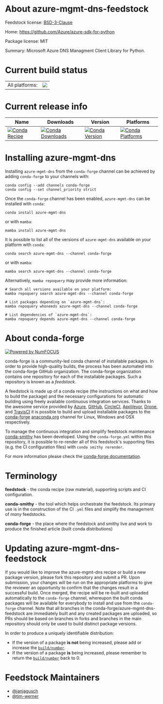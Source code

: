 About azure-mgmt-dns-feedstock
==============================

Feedstock license: [BSD-3-Clause](https://github.com/conda-forge/azure-mgmt-dns-feedstock/blob/main/LICENSE.txt)

Home: https://github.com/Azure/azure-sdk-for-python

Package license: MIT

Summary: Microsoft Azure DNS Managment Client Library for Python.

Current build status
====================


<table><tr><td>All platforms:</td>
    <td>
      <a href="https://dev.azure.com/conda-forge/feedstock-builds/_build/latest?definitionId=9776&branchName=main">
        <img src="https://dev.azure.com/conda-forge/feedstock-builds/_apis/build/status/azure-mgmt-dns-feedstock?branchName=main">
      </a>
    </td>
  </tr>
</table>

Current release info
====================

| Name | Downloads | Version | Platforms |
| --- | --- | --- | --- |
| [![Conda Recipe](https://img.shields.io/badge/recipe-azure--mgmt--dns-green.svg)](https://anaconda.org/conda-forge/azure-mgmt-dns) | [![Conda Downloads](https://img.shields.io/conda/dn/conda-forge/azure-mgmt-dns.svg)](https://anaconda.org/conda-forge/azure-mgmt-dns) | [![Conda Version](https://img.shields.io/conda/vn/conda-forge/azure-mgmt-dns.svg)](https://anaconda.org/conda-forge/azure-mgmt-dns) | [![Conda Platforms](https://img.shields.io/conda/pn/conda-forge/azure-mgmt-dns.svg)](https://anaconda.org/conda-forge/azure-mgmt-dns) |

Installing azure-mgmt-dns
=========================

Installing `azure-mgmt-dns` from the `conda-forge` channel can be achieved by adding `conda-forge` to your channels with:

```
conda config --add channels conda-forge
conda config --set channel_priority strict
```

Once the `conda-forge` channel has been enabled, `azure-mgmt-dns` can be installed with `conda`:

```
conda install azure-mgmt-dns
```

or with `mamba`:

```
mamba install azure-mgmt-dns
```

It is possible to list all of the versions of `azure-mgmt-dns` available on your platform with `conda`:

```
conda search azure-mgmt-dns --channel conda-forge
```

or with `mamba`:

```
mamba search azure-mgmt-dns --channel conda-forge
```

Alternatively, `mamba repoquery` may provide more information:

```
# Search all versions available on your platform:
mamba repoquery search azure-mgmt-dns --channel conda-forge

# List packages depending on `azure-mgmt-dns`:
mamba repoquery whoneeds azure-mgmt-dns --channel conda-forge

# List dependencies of `azure-mgmt-dns`:
mamba repoquery depends azure-mgmt-dns --channel conda-forge
```


About conda-forge
=================

[![Powered by
NumFOCUS](https://img.shields.io/badge/powered%20by-NumFOCUS-orange.svg?style=flat&colorA=E1523D&colorB=007D8A)](https://numfocus.org)

conda-forge is a community-led conda channel of installable packages.
In order to provide high-quality builds, the process has been automated into the
conda-forge GitHub organization. The conda-forge organization contains one repository
for each of the installable packages. Such a repository is known as a *feedstock*.

A feedstock is made up of a conda recipe (the instructions on what and how to build
the package) and the necessary configurations for automatic building using freely
available continuous integration services. Thanks to the awesome service provided by
[Azure](https://azure.microsoft.com/en-us/services/devops/), [GitHub](https://github.com/),
[CircleCI](https://circleci.com/), [AppVeyor](https://www.appveyor.com/),
[Drone](https://cloud.drone.io/welcome), and [TravisCI](https://travis-ci.com/)
it is possible to build and upload installable packages to the
[conda-forge](https://anaconda.org/conda-forge) [anaconda.org](https://anaconda.org/)
channel for Linux, Windows and OSX respectively.

To manage the continuous integration and simplify feedstock maintenance
[conda-smithy](https://github.com/conda-forge/conda-smithy) has been developed.
Using the ``conda-forge.yml`` within this repository, it is possible to re-render all of
this feedstock's supporting files (e.g. the CI configuration files) with ``conda smithy rerender``.

For more information please check the [conda-forge documentation](https://conda-forge.org/docs/).

Terminology
===========

**feedstock** - the conda recipe (raw material), supporting scripts and CI configuration.

**conda-smithy** - the tool which helps orchestrate the feedstock.
                   Its primary use is in the construction of the CI ``.yml`` files
                   and simplify the management of *many* feedstocks.

**conda-forge** - the place where the feedstock and smithy live and work to
                  produce the finished article (built conda distributions)


Updating azure-mgmt-dns-feedstock
=================================

If you would like to improve the azure-mgmt-dns recipe or build a new
package version, please fork this repository and submit a PR. Upon submission,
your changes will be run on the appropriate platforms to give the reviewer an
opportunity to confirm that the changes result in a successful build. Once
merged, the recipe will be re-built and uploaded automatically to the
`conda-forge` channel, whereupon the built conda packages will be available for
everybody to install and use from the `conda-forge` channel.
Note that all branches in the conda-forge/azure-mgmt-dns-feedstock are
immediately built and any created packages are uploaded, so PRs should be based
on branches in forks and branches in the main repository should only be used to
build distinct package versions.

In order to produce a uniquely identifiable distribution:
 * If the version of a package **is not** being increased, please add or increase
   the [``build/number``](https://docs.conda.io/projects/conda-build/en/latest/resources/define-metadata.html#build-number-and-string).
 * If the version of a package **is** being increased, please remember to return
   the [``build/number``](https://docs.conda.io/projects/conda-build/en/latest/resources/define-metadata.html#build-number-and-string)
   back to 0.

Feedstock Maintainers
=====================

* [@janjagusch](https://github.com/janjagusch/)
* [@tim-werner](https://github.com/tim-werner/)

